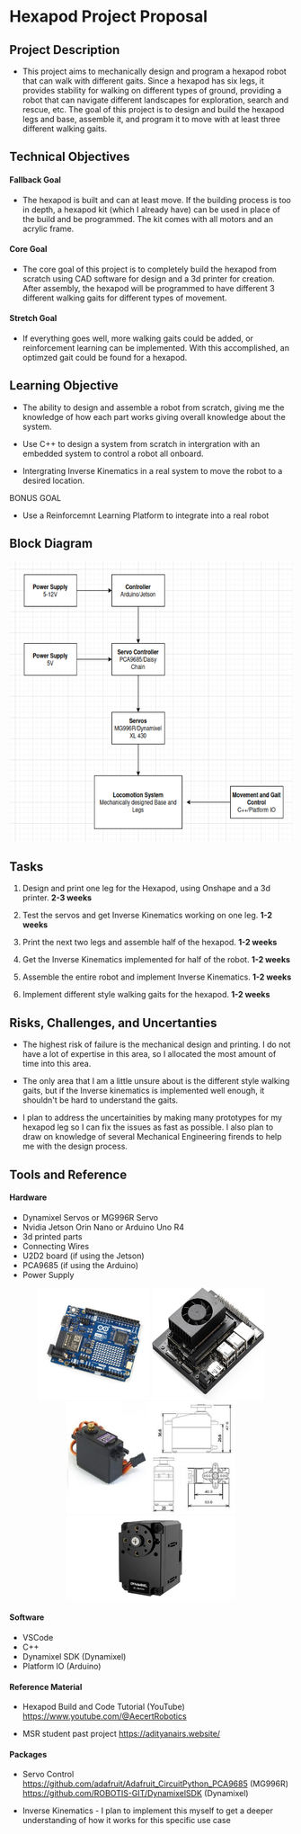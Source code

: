 # Hexapod Project Proposal

## Project Description

- This project aims to mechanically design and program a hexapod robot that can walk with different gaits. Since a hexapod has six legs, it provides stability for walking on different types of ground, providing a robot that can navigate different landscapes for exploration, search and rescue, etc. The goal of this project is to design and build the hexapod legs and base, assemble it, and program it to move with at least three different walking gaits.

## Technical Objectives

#### Fallback Goal

- The hexapod is built and can at least move. If the building process is too in depth, a hexapod kit (which I already have) can be used in place of the build and be programmed. The kit comes with all motors and an acrylic frame. 

#### Core Goal

- The core goal of this project is to completely build the hexapod from scratch using CAD software for design and a 3d printer for creation. After assembly, the hexapod will be programmed to have different 3 different walking gaits for different types of movement.

#### Stretch Goal

- If everything goes well, more walking gaits could be added, or reinforcement learning can be implemented. With this accomplished, an optimzed gait could be found for a hexapod. 

## Learning Objective

- The ability to design and assemble a robot from scratch, giving me the knowledge of how each part works giving overall knowledge about the system.

- Use C++ to design a system from scratch in intergration with an embedded system to control a robot all onboard.

- Intergrating Inverse Kinematics in a real system to move the robot to a desired location.

BONUS GOAL
- Use a Reinforcemnt Learning Platform to integrate into a real robot

## Block Diagram

<div style="text-align: center;">
<img src="media/Hexapod_Block_Diagram.png" width="600" height="500">
</div>

## Tasks

1. Design and print one leg for the Hexapod, using Onshape and a 3d printer. **2-3 weeks**

2. Test the servos and get Inverse Kinematics working on one leg. **1-2 weeks**

3. Print the next two legs and assemble half of the hexapod. **1-2 weeks**

4. Get the Inverse Kinematics implemented for half of the robot. **1-2 weeks**

5. Assemble the entire robot and implement Inverse Kinematics. **1-2 weeks**

6. Implement different style walking gaits for the hexapod. **1-2 weeks**

## Risks, Challenges, and Uncertanties

- The highest risk of failure is the mechanical design and printing. I do not have a lot of expertise in this area, so I allocated the most amount of time into this area.

- The only area that I am a little unsure about is the different style walking gaits, but if the Inverse kinematics is implemented well enough, it shouldn't be hard to understand the gaits.

- I plan to address the uncertainities by making many prototypes for my hexapod leg so I can fix the issues as fast as possible. I also plan to draw on knowledge of several Mechanical Engineering firends to help me with the design process. 

## Tools and Reference

#### Hardware

- Dynamixel Servos or MG996R Servo 
- Nvidia Jetson Orin Nano or Arduino Uno R4
- 3d printed parts
- Connecting Wires
- U2D2 board (if using the Jetson)
- PCA9685 (if using the Arduino)
- Power Supply

<div style="text-align: center;">
<img src="media/arduino_uno_r4_wifi.jpg" width="200" height="200">
<img src="media/jetson_orin_nano.jpg" width="200" height="200">
</div>


<div style="text-align: center;">
<img src="media/mg996R_servo_datasheet.jpg" width="300" height="200">
<img src="media/dynamixel_xl_430.jpg" width="300" height="150">
</div>



#### Software
- VSCode
- C++
- Dynamixel SDK (Dynamixel)
- Platform IO (Arduino)

#### Reference Material
- Hexapod Build and Code Tutorial (YouTube)
https://www.youtube.com/@AecertRobotics

- MSR student past project
https://adityanairs.website/

#### Packages

- Servo Control
https://github.com/adafruit/Adafruit_CircuitPython_PCA9685 (MG996R)
https://github.com/ROBOTIS-GIT/DynamixelSDK (Dynamixel)

- Inverse Kinematics - I plan to implement this myself to get a deeper understanding of how it works for this specific use case